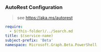 ### AutoRest Configuration

> see https://aka.ms/autorest

``` yaml
require:
  - $(this-folder)/../Search.md
title: $(service-name)
subject-prefix: 'Beta'
namespace: Microsoft.Graph.Beta.PowerShell
```
